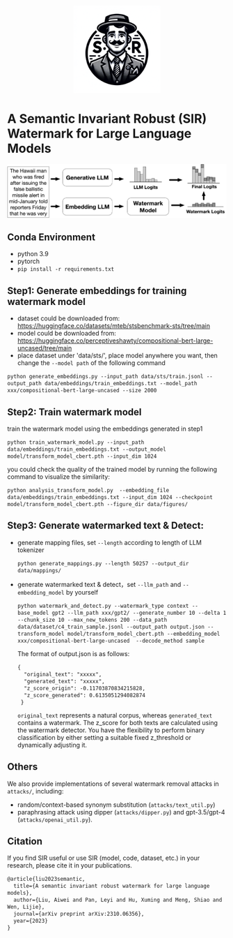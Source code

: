 <!-- ![SIR](./figs/logo.png) -->
<div style="text-align: center;">
<img src="./figs/logo.png" alt="替代文本" title="可选标题" width="200" height="200">
</div>

# A Semantic Invariant Robust (SIR) Watermark for Large Language Models


![SIR](./figs/r-robust-model.png)

## Conda Environment

- python 3.9
- pytorch
- `pip install -r requirements.txt`

## Step1: Generate embeddings for training watermark model

- dataset could be downloaded from: https://huggingface.co/datasets/mteb/stsbenchmark-sts/tree/main
- model could be downloaded from: https://huggingface.co/perceptiveshawty/compositional-bert-large-uncased/tree/main
- place dataset under 'data/sts/', place model anywhere you want, then change the `--model path` of the following command

```
python generate_embeddings.py --input_path data/sts/train.jsonl --output_path data/embeddings/train_embeddings.txt --model_path xxx/compositional-bert-large-uncased --size 2000
```

## Step2: Train watermark model

train the watermark model using the embeddings generated in step1

```
python train_watermark_model.py --input_path data/embeddings/train_embeddings.txt --output_model model/transform_model_cbert.pth --input_dim 1024
```

you could check the quality of the trained model by running the following command to visualize the similarity:

```
python analysis_transform_model.py  --embedding_file data/embeddings/train_embeddings.txt --input_dim 1024 --checkpoint model/transform_model_cbert.pth --figure_dir data/figures/
```

## Step3: Generate watermarked text & Detect:

- generate mapping files, set `--length` according to length of LLM tokenizer

  ```
  python generate_mappings.py --length 50257 --output_dir data/mappings/ 
  ```
- generate watermarked text & detect，set `--llm_path` and `--embedding_model` by yourself

  ```
  python watermark_and_detect.py --watermark_type context --base_model gpt2 --llm_path xxx/gpt2/ --generate_number 10 --delta 1 --chunk_size 10 --max_new_tokens 200 --data_path data/dataset/c4_train_sample.jsonl --output_path output.json --transform_model model/transform_model_cbert.pth --embedding_model xxx/compositional-bert-large-uncased  --decode_method sample
  ```

  The format of output.json is as follows:

  ```
  {
    "original_text": "xxxxx",
    "generated_text": "xxxxx",
    "z_score_origin": -0.11703870834215828,
    "z_score_generated": 0.6135051294082874
   }
  ```

  `original_text` represents a natural corpus, whereas `generated_text` contains a watermark. The z_score for both texts are calculated using the watermark detector. You have the flexibility to perform binary classification by either setting a suitable fixed z_threshold or dynamically adjusting it.

## Others

We also provide implementations of several watermark removal attacks in `attacks/`, including:

- random/context-based synonym substitution (`attacks/text_util.py`)
- paraphrasing attack using dipper (`attacks/dipper.py`) and gpt-3.5/gpt-4 (`attacks/openai_util.py`).


## Citation
If you find SIR useful or use SIR (model, code, dataset, etc.) in your research, please cite it in your publications.

```
@article{liu2023semantic,
  title={A semantic invariant robust watermark for large language models},
  author={Liu, Aiwei and Pan, Leyi and Hu, Xuming and Meng, Shiao and Wen, Lijie},
  journal={arXiv preprint arXiv:2310.06356},
  year={2023}
}
```